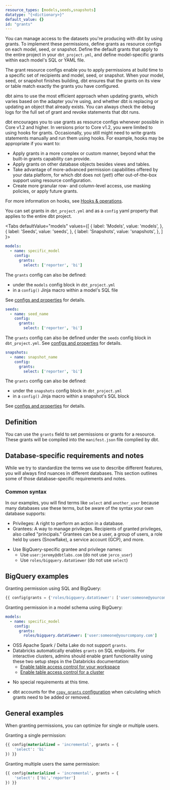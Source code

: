 ```yaml
---
resource_types: [models,seeds,snapshots]
datatype: "{<dictionary>}"
default_value: {}
id: "grants"
---
```


<Snippet src="available-prerelease-beta-banner" />

You can manage access to the datasets you're producing with dbt by using grants. To implement these permissions, define grants as resource configs on each model, seed, or snapshot. Define the default grants that apply to the entire project in your `dbt_project.yml`, and define model-specific grants within each model's SQL or YAML file.

The grant resource configs enable you to apply permissions at build time to a specific set of recipients and model, seed, or snapshot. When your model, seed, or snapshot finishes building, dbt ensures that the grants on its view or table match exactly the grants you have configured.

dbt aims to use the most efficient approach when updating grants, which varies based on the adapter you're using, and whether dbt is replacing or updating an object that already exists. You can always check the debug logs for the full set of grant and revoke statements that dbt runs.

dbt encourages you to use grants as resource configs whenever possible in Core v1.2 and higher. In versions prior to Core v1.2, you were limited to using hooks for grants. Occasionally, you still might need to write grants statements manually and run them using hooks. For example, hooks may be appropriate if you want to:

* Apply grants in a more complex or custom manner, beyond what the built-in grants capability can provide.
* Apply grants on other database objects besides views and tables.
* Take advantage of more-advanced permission capabilities offered by your data platform, for which dbt does not (yet!) offer out-of-the-box support using resource configuration.
* Create more granular row- and column-level access, use masking policies, or apply future grants.
 
For more information on hooks, see [Hooks & operations](/building-a-dbt-project/hooks-operations).

You can set grants in `dbt_project.yml` and as a `config` yaml property that applies to the entire dbt project.

<Tabs
  defaultValue="models"
  values={[
    { label: 'Models', value: 'models', },
    { label: 'Seeds', value: 'seeds', },
    { label: 'Snapshots', value: 'snapshots', },
  ]
}>

<TabItem value="models">

<File name='models/schema.yml'>

```yml
models:
  - name: specific_model
    config:
      grants:
        select: ['reporter', 'bi']
```

</File>

The `grants` config can also be defined:

- under the `models` config block in `dbt_project.yml`
- in a `config()` Jinja macro within a model's SQL file

See [configs and properties](configs-and-properties) for details.

</TabItem>

<TabItem value="seeds">

<File name='seeds/schema.yml'>

```yml
seeds:
  - name: seed_name
    config:
      grants:
        select: ['reporter', 'bi']
```

</File>

The `grants` config can also be defined under the `seeds` config block in `dbt_project.yml`. See [configs and properties](configs-and-properties) for details.

</TabItem>

<TabItem value="snapshots">

<File name='snapshots/schema.yml'>

```yml
snapshots:
  - name: snapshot_name
    config:  
      grants:
        select: ['reporter', 'bi']
```

</File>

The `grants` config can also be defined:

- under the `snapshots` config block in `dbt_project.yml`
- in a `config()` Jinja macro within a snapshot's SQL block

See [configs and properties](configs-and-properties) for details.

</TabItem>
</Tabs>

## Definition

You can use the `grants` field to set permissions or grants for a resource. These grants will be compiled into the `manifest.json` file complied by dbt.

## Database-specific requirements and notes

While we try to standardize the terms we use to describe different features, you will always find nuances in different databases. This section outlines some of those database-specific requirements and notes.

### Common syntax 

In our examples, you will find terms like `select` and `another_user` because many databases use these terms, but be aware of the syntax your own database supports:

* Privileges: A right to perform an action in a database.
* Grantees: A way to manage privileges. Recipients of granted privileges, also called "principals." Grantees can be a user, a group of users, a role held by users (Snowflake), a service account (GCP), and more.

<WHCode>

<div warehouse="BigQuery">

- Use BigQuery-specific grantee and privilege names:
  - Use `user:jeremy@dbtlabs.com` (do not use `jerco_user`)
  - Use  `roles/bigquery.dataViewer` (do not use `select`)

<Snippet src="grants-vs-access-to" />

## BigQuery examples

Granting permission using SQL and BigQuery:

```sql
{{ config(grants = {'roles/bigquery.dataViewer': ['user:someone@yourcompany.com']}) }}
```

Granting permission in a model schema using BigQuery:

<File name='models/schema.yml'>

```yml
models:
  - name: specific_model
    config:
      grants:
        roles/bigquery.dataViewer: ['user:someone@yourcompany.com']
```

</File>

</div>

<div warehouse="Databricks">

- OSS Apache Spark / Delta Lake do not support `grants`.
- Databricks automatically enables `grants` on SQL endpoints. For interactive clusters, admins should enable grant functionality using these two setup steps in the Databricks documentation:
  - [Enable table access control for your workspace](https://docs.databricks.com/administration-guide/access-control/table-acl.html)
  - [Enable table access control for a cluster](https://docs.databricks.com/security/access-control/table-acls/table-acl.html)

</div>

<div warehouse="Redshift">

* No special requirements at this time.

</div>

<div warehouse="Snowflake">

* dbt accounts for the [`copy_grants` configuration](/reference/resource-configs/snowflake-configs#copying-grants) when calculating which grants need to be added or removed.

</div>

</WHCode>

## General examples

When granting permissions, you can optimize for single or multiple users.

Granting a single permission:

```sql
{{ config(materialized = 'incremental', grants = {
    'select': 'bi'
}) }}

```

Granting multiple users the same permission:

```sql
{{ config(materialized = 'incremental', grants = {
    'select': ['bi','reporter']
}) }}

```
